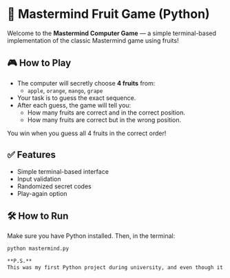 # 🍇 Mastermind Fruit Game (Python)

Welcome to the **Mastermind Computer Game** — a simple terminal-based implementation of the classic Mastermind game using fruits!

## 🎮 How to Play

- The computer will secretly choose **4 fruits** from:
  - `apple`, `orange`, `mango`, `grape`
- Your task is to guess the exact sequence.
- After each guess, the game will tell you:
  - How many fruits are correct and in the correct position.
  - How many fruits are correct but in the wrong position.

You win when you guess all 4 fruits in the correct order!

## ✅ Features

- Simple terminal-based interface
- Input validation
- Randomized secret codes
- Play-again option

## 🛠️ How to Run

Make sure you have Python installed. Then, in the terminal:

```bash
python mastermind.py

**P.S.**  
This was my first Python project during university, and even though it's simple, I had a lot of fun building it and learning along the way. Thanks for checking it out! 😊
